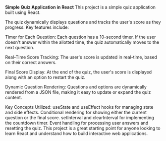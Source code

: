 **Simple Quiz Application in React**
This project is a simple quiz application built using React. 

The quiz dynamically displays questions and tracks the user's score as they progress. Key features include:

Timer for Each Question: Each question has a 10-second timer. If the user doesn't answer within the allotted time, the quiz automatically moves to the next question.

Real-Time Score Tracking: The user's score is updated in real-time, based on their correct answers.

Final Score Display: At the end of the quiz, the user's score is displayed along with an option to restart the quiz.

Dynamic Question Rendering: Questions and options are dynamically rendered from a JSON file, making it easy to update or expand the quiz content.

Key Concepts Utilized:
useState and useEffect hooks for managing state and side effects.
Conditional rendering for showing either the current question or the final score.
setInterval and clearInterval for implementing the countdown timer.
Event handling for processing user answers and resetting the quiz.
This project is a great starting point for anyone looking to learn React and understand how to build interactive web applications.
